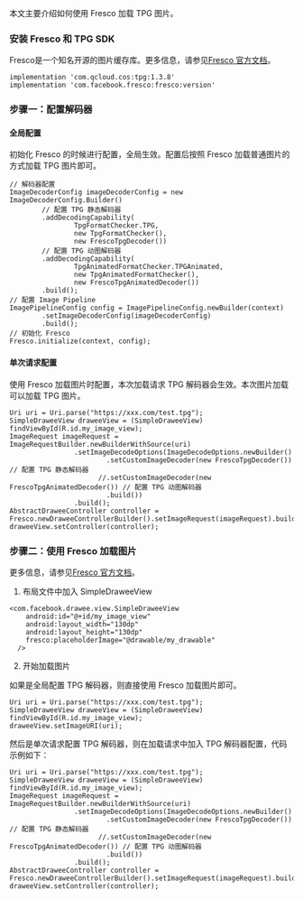 
本文主要介绍如何使用 Fresco 加载 TPG 图片。


### 安装 Fresco 和 TPG SDK

Fresco是一个知名开源的图片缓存库。更多信息，请参见[Fresco 官方文档](https://frescolib.org/docs/index.html)。

```
implementation 'com.qcloud.cos:tpg:1.3.8' 
implementation 'com.facebook.fresco:fresco:version'
```

### 步骤一：配置解码器

#### 全局配置

初始化 Fresco 的时候进行配置，全局生效。配置后按照 Fresco 加载普通图片的方式加载 TPG 图片即可。

```
// 解码器配置
ImageDecoderConfig imageDecoderConfig = new ImageDecoderConfig.Builder()
        // 配置 TPG 静态解码器
        .addDecodingCapability(
                TpgFormatChecker.TPG,
                new TpgFormatChecker(),
                new FrescoTpgDecoder())
        // 配置 TPG 动图解码器
        .addDecodingCapability(
                TpgAnimatedFormatChecker.TPGAnimated,
                new TpgAnimatedFormatChecker(),
                new FrescoTpgAnimatedDecoder())
        .build();
// 配置 Image Pipeline
ImagePipelineConfig config = ImagePipelineConfig.newBuilder(context)
        .setImageDecoderConfig(imageDecoderConfig)
        .build();
// 初始化 Fresco
Fresco.initialize(context, config);
```

#### 单次请求配置

使用 Fresco 加载图片时配置，本次加载请求 TPG 解码器会生效。本次图片加载可以加载 TPG 图片。

```
Uri uri = Uri.parse("https://xxx.com/test.tpg");
SimpleDraweeView draweeView = (SimpleDraweeView) findViewById(R.id.my_image_view);
ImageRequest imageRequest = ImageRequestBuilder.newBuilderWithSource(uri)
                .setImageDecodeOptions(ImageDecodeOptions.newBuilder()
                        .setCustomImageDecoder(new FrescoTpgDecoder()) // 配置 TPG 静态解码器
                      //.setCustomImageDecoder(new FrescoTpgAnimatedDecoder()) // 配置 TPG 动图解码器
                        .build())
                .build();
AbstractDraweeController controller = Fresco.newDraweeControllerBuilder().setImageRequest(imageRequest).build();
draweeView.setController(controller);
```

### 步骤二：使用 Fresco 加载图片

更多信息，请参见[Fresco 官方文档](https://frescolib.org/docs/index.html)。

1. 布局文件中加入 SimpleDraweeView

```
<com.facebook.drawee.view.SimpleDraweeView
    android:id="@+id/my_image_view"
    android:layout_width="130dp"
    android:layout_height="130dp"
    fresco:placeholderImage="@drawable/my_drawable"
  />
```

2. 开始加载图片

如果是全局配置 TPG 解码器，则直接使用 Fresco 加载图片即可。

```
Uri uri = Uri.parse("https://xxx.com/test.tpg");
SimpleDraweeView draweeView = (SimpleDraweeView) findViewById(R.id.my_image_view);
draweeView.setImageURI(uri);
```

然后是单次请求配置 TPG 解码器，则在加载请求中加入 TPG 解码器配置，代码示例如下：

```
Uri uri = Uri.parse("https://xxx.com/test.tpg");
SimpleDraweeView draweeView = (SimpleDraweeView) findViewById(R.id.my_image_view);
ImageRequest imageRequest = ImageRequestBuilder.newBuilderWithSource(uri)
                .setImageDecodeOptions(ImageDecodeOptions.newBuilder()
                        .setCustomImageDecoder(new FrescoTpgDecoder()) // 配置 TPG 静态解码器
                      //.setCustomImageDecoder(new FrescoTpgAnimatedDecoder()) // 配置 TPG 动图解码器
                        .build())
                .build();
AbstractDraweeController controller = Fresco.newDraweeControllerBuilder().setImageRequest(imageRequest).build();
draweeView.setController(controller);
```